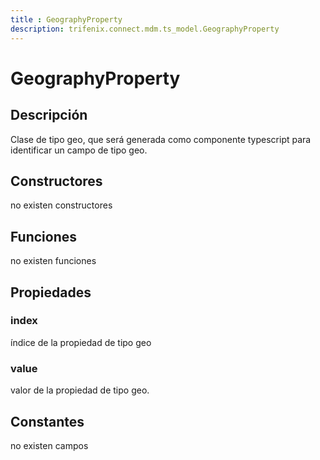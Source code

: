 ```yaml
---
title : GeographyProperty
description: trifenix.connect.mdm.ts_model.GeographyProperty
---
```




# GeographyProperty

## Descripción
Clase de tipo geo, que será generada como componente typescript
para identificar un campo de tipo geo.
## Constructores

no existen constructores


## Funciones

no existen funciones

## Propiedades

### index
índice de la propiedad de tipo geo
### value
valor de la propiedad de tipo geo.
## Constantes
no existen campos

